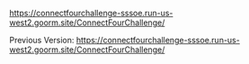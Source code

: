 https://connectfourchallenge-sssoe.run-us-west2.goorm.site/ConnectFourChallenge/

Previous Version: https://connectfourchallenge-sssoe.run-us-west2.goorm.site/ConnectFourChallenge/
